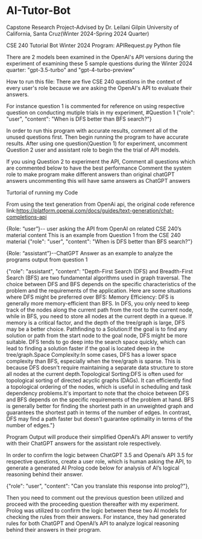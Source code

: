 # AI-Tutor-Bot
Capstone Research Project-Advised by Dr. Leilani Gilpin University of California, Santa Cruz(Winter 2024-Spring 2024 Quarter)

CSE 240 Tutorial Bot 
Winter 2024 Program: APIRequest.py Python file

There are 2 models been examined in the OpenAI's API versions during the experiment of examining these 5 sample questions during the Winter 2024 quarter: "gpt-3.5-turbo" and "gpt-4-turbo-preview"

How to run this file:
There are five CSE 240 questions in the context of every user's role because we are asking the OpenAI's API to evaluate their answers. 

For instance question 1 is commented for reference on using respective question on conducting mutiple trials in my experiment,
#Question 1
{"role": "user", "content": "When is DFS better than BFS search?"}

In order to run this program with accurate results, comment all of the unused questions first. Then begin running the program to have 
accurate results. After using one question(Question 1) for experiment, uncomment Question 2 user and assistant role to begin the the trial
of API models.

If you using Question 2 to experiment the API, Comment all questions which are commented below to have the best performance 
Comment the system role to make program make different answers than original chatGPT answers uncommenting this will have same answers as ChatGPT answers

Turtorial of running my Code

From using the text generation from OpenAi api, the original code reference link:https://platform.openai.com/docs/guides/text-generation/chat-completions-api

{Role: “user”}-- user asking the API from OpenAI on related CSE 240’s material content
This is an example from Question 1 from the CSE 240 material
{"role": "user", "content": "When is DFS better than BFS search?"}

{Role: “assistant”}--ChatGPT Answer as an example to analyze the programs output from question 1

{"role": "assistant", "content": "Depth-First Search (DFS) and Breadth-First Search (BFS) are two fundamental algorithms used in graph traversal. The choice between DFS and BFS depends on the specific characteristics of the problem and the requirements of the application. Here are some situations where DFS might be preferred over BFS: Memory Efficiency:  DFS is generally more memory-efficient than BFS. In DFS, you only need to keep track of the nodes along the current path from the root to the current node, while in BFS, you need to store all nodes at the current depth in a queue. If memory is a critical factor, and the depth of the tree/graph is large, DFS may be a better choice. Pathfinding to a Solution:If the goal is to find any solution or path from the start node to the goal node, DFS might be more suitable. DFS tends to go deep into the search space quickly, which can lead to finding a solution faster if the goal is located deep in the tree/graph.Space Complexity:In some cases, DFS has a lower space complexity than BFS, especially when the tree/graph is sparse. This is because DFS doesn't require maintaining a separate data structure to store all nodes at the current depth.Topological Sorting:DFS is often used for topological sorting of directed acyclic graphs (DAGs). It can efficiently find a topological ordering of the nodes, which is useful in scheduling and task dependency problems.It's important to note that the choice between DFS and BFS depends on the specific requirements of the problem at hand. BFS is generally better for finding the shortest path in an unweighted graph and guarantees the shortest path in terms of the number of edges. In contrast, DFS may find a path faster but doesn't guarantee optimality in terms of the number of edges."}

Program Output will produce their simplified OpenAI’s API answer to vertify with their ChatGPT answers for the assistant role respectively.

In order to confirm the logic between ChatGPT 3.5 and Openai’s API 3.5 for respective questions, create a user role, which is human asking the API, to generate a generated AI Prolog code below for analysis of AI’s logical reasoning behind their answer.

{"role": "user", "content": "Can you translate this response into prolog?"},

Then you need to comment out the previous question been utilized and proceed with the proceeding question thereafter with my experiment. 
Prolog was utilized to confirm the logic between these two AI models for checking the rules from their answers. For instance, they had generated rules for both ChatGPT and OpenAI’s API to analyze logical reasoning behind their answers in their program. 


